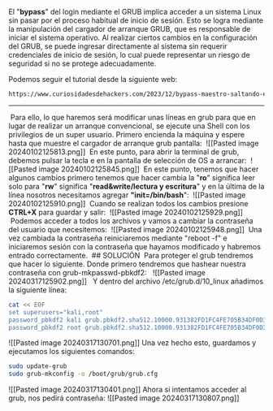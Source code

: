 El "**bypass**" del login mediante el GRUB implica acceder a un sistema Linux sin pasar por el proceso habitual de inicio de sesión. Esto se logra mediante la manipulación del cargador de arranque GRUB, que es responsable de iniciar el sistema operativo. Al realizar ciertos cambios en la configuración del GRUB, se puede ingresar directamente al sistema sin requerir credenciales de inicio de sesión, lo cual puede representar un riesgo de seguridad si no se protege adecuadamente.

Podemos seguir el tutorial desde la siguiente web:
```bash
https://www.curiosidadesdehackers.com/2023/12/bypass-maestro-saltando-el-login-desde.html
```

----------------

 Para ello, lo que haremos será modificar unas líneas en grub para que en lugar de realizar un arranque convencional, se ejecute una Shell con los privilegios de un super usuario. Primero encienda la máquina y espere hasta que muestre el cargador de arranque grub pantalla:
 ![[Pasted image 20240102125813.png]]
 En este punto, para abrir la terminal de grub, debemos pulsar la tecla e en la pantalla de selección de OS a arrancar:
 ![[Pasted image 20240102125845.png]]
 En este punto, tenemos que hacer algunos cambios primero tenemos que hacer cambia la "**ro**" significa leer solo para "**rw**" significa "**read&write/lectura y escritura**" y en la última de la línea nosotros necesitamos agregar **"init=/bin/bash**":
 ![[Pasted image 20240102125910.png]]
 Cuando se realizan todos los cambios presione **CTRL+X** para guardar y salir:
 ![[Pasted image 20240102125929.png]]
 Podemos acceder a todos los archivos y vamos a cambiar la contraseña del usuario que necesitemos:
 ![[Pasted image 20240102125948.png]]
 Una vez cambiada la contraseña reiniciaremos mediante "reboot -f" e iniciaremos sesión con la contraseña que hayamos modificado y habremos entrado correctamente.
 ## SOLUCIÓN
 Para proteger el grub tendremos que hacer lo siguiente. Donde primero tendremos que hashear nuestra contraseña con grub-mkpasswd-pbkdf2:
  ![[Pasted image 20240317125902.png]]
  Y dentro del archivo /etc/grub.d/10_linux  añadimos la siguiente línea:
```bash
cat << EOF
set superusers="kali,root"
password_pbkdf2 kali grub.pbkdf2.sha512.10000.931382FD1FC4FE705B34DF0D38C84D448F64554F82386725E17B4CE30BC15D62F09672B1A4F31BD9B737F2045D46501678905A1114EB14692603B6BE13823EF7.75B35648CAA78BFC428477DBADA8DE0EC>
password_pbkdf2 root grub.pbkdf2.sha512.10000.931382FD1FC4FE705B34DF0D38C84D448F64554F82386725E17B4CE30BC15D62F09672B1A4F31BD9B737F2045D46501678905A1114EB14692603B6BE13823EF7.75B35648CAA78BFC428477DBADA8DE0EC>

```
![[Pasted image 20240317130701.png]]
Una vez hecho esto, guardamos y ejecutamos los siguientes comandos:
```bash
sudo update-grub
sudo grub-mkconfig -o /boot/grub/grub.cfg
```
![[Pasted image 20240317130401.png]]
Ahora si intentamos acceder al grub, nos pedirá contraseña:
![[Pasted image 20240317130807.png]]
